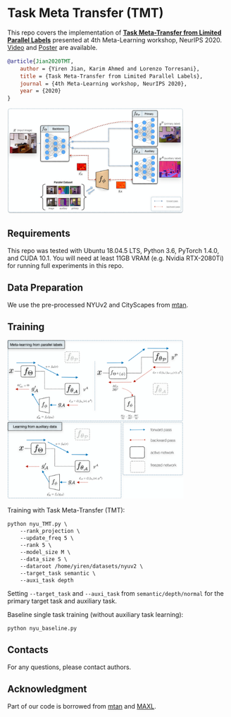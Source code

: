 # Task Meta Transfer (TMT)
This repo covers the implementation of **[Task Meta-Transfer from Limited Parallel Labels](https://meta-learn.github.io/2020/papers/15_paper.pdf)** presented at 4th Meta-Learning workshop, NeurIPS 2020. [Video](https://slideslive.com/38941946/task-metatransfer-from-limited-parallel-labels) and [Poster](https://meta-learn.github.io/2020/papers/15_poster.png) are available.
```bibtex
@article{Jian2020TMT,
    author = {Yiren Jian, Karim Ahmed and Lorenzo Torresani},
    title = {Task Meta-Transfer from Limited Parallel Labels},
    journal = {4th Meta-Learning workshop, NeurIPS 2020},
    year = {2020}
}
```

<img src="figures/overview.png" width="400">

## Requirements
This repo was tested with Ubuntu 18.04.5 LTS, Python 3.6, PyTorch 1.4.0, and CUDA 10.1. You will need at least 11GB VRAM (e.g. Nvidia RTX-2080Ti) for running full experiments in this repo.

## Data Preparation
We use the pre-processed NYUv2 and CityScapes from [mtan](https://github.com/lorenmt/mtan).

## Training
<img src="figures/method.png" width="400">

Training with Task Meta-Transfer (TMT):
```
python nyu_TMT.py \
    --rank_projection \
    --update_freq 5 \
    --rank 5 \
    --model_size M \
    --data_size S \
    --dataroot /home/yiren/datasets/nyuv2 \
    --target_task semantic \
    --auxi_task depth
```
Setting `--target_task` and `--auxi_task` from `semantic/depth/normal` for the primary target task and auxiliary task.

Baseline single task training (without auxiliary task learning):
```
python nyu_baseline.py
```

## Contacts
For any questions, please contact authors.

## Acknowledgment
Part of our code is borrowed from [mtan](https://github.com/lorenmt/mtan) and [MAXL](https://github.com/lorenmt/maxl).
